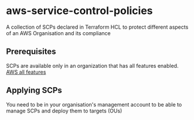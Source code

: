 # aws-service-control-policies
A collection of SCPs declared in Terraform HCL to protect different aspects of an AWS Organisation and its compliance

## Prerequisites
SCPs are available only in an organization that has all features enabled. [AWS all features](https://docs.aws.amazon.com/organizations/latest/userguide/orgs_manage_org_support-all-features.html)

## Applying SCPs
You need to be in your organisation's management account to be able to manage SCPs and deploy them to targets (OUs)

